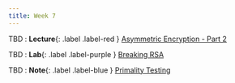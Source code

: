 ```yaml
---
title: Week 7
---
```


TBD
: **Lecture**{: .label .label-red } [Asymmetric Encryption - Part 2](#)

TBD 
: **Lab**{: .label .label-purple } [Breaking RSA](#)

TBD 
: **Note**{: .label .label-blue } [Primality Testing](#)
